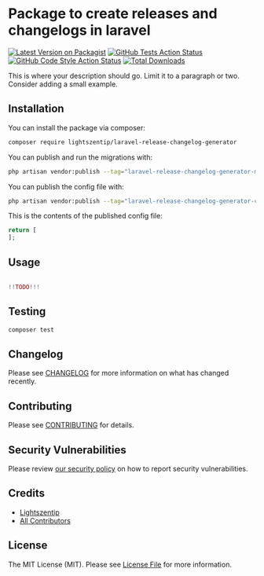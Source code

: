 # Package to create releases and changelogs in laravel

[![Latest Version on Packagist](https://img.shields.io/packagist/v/lightszentip/laravel-release-changelog-generator.svg?style=flat-square)](https://packagist.org/packages/lightszentip/laravel-release-changelog-generator)
[![GitHub Tests Action Status](https://img.shields.io/github/workflow/status/lightszentip/laravel-release-changelog-generator/run-tests?label=tests)](https://github.com/lightszentip/laravel-release-changelog-generator/actions?query=workflow%3Arun-tests+branch%3Amain)
[![GitHub Code Style Action Status](https://img.shields.io/github/workflow/status/lightszentip/laravel-release-changelog-generator/Fix%20PHP%20code%20style%20issues?label=code%20style)](https://github.com/lightszentip/laravel-release-changelog-generator/actions?query=workflow%3A"Fix+PHP+code+style+issues"+branch%3Amain)
[![Total Downloads](https://img.shields.io/packagist/dt/lightszentip/laravel-release-changelog-generator.svg?style=flat-square)](https://packagist.org/packages/lightszentip/laravel-release-changelog-generator)

This is where your description should go. Limit it to a paragraph or two. Consider adding a small example.


## Installation

You can install the package via composer:

```bash
composer require lightszentip/laravel-release-changelog-generator
```

You can publish and run the migrations with:

```bash
php artisan vendor:publish --tag="laravel-release-changelog-generator-migrations"
```

You can publish the config file with:

```bash
php artisan vendor:publish --tag="laravel-release-changelog-generator-config"
```

This is the contents of the published config file:

```php
return [
];
```

## Usage

```php

!!TODO!!!

```

## Testing

```bash
composer test
```

## Changelog

Please see [CHANGELOG](CHANGELOG.md) for more information on what has changed recently.

## Contributing

Please see [CONTRIBUTING](CONTRIBUTING.md) for details.

## Security Vulnerabilities

Please review [our security policy](../../security/policy) on how to report security vulnerabilities.

## Credits

- [Lightszentip](https://github.com/lightszentip)
- [All Contributors](../../contributors)

## License

The MIT License (MIT). Please see [License File](LICENSE.md) for more information.
